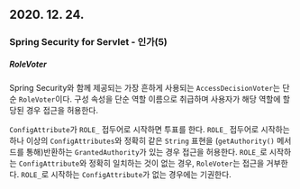## 2020. 12. 24.

### Spring Security for Servlet - 인가(5)

##### RoleVoter

Spring Security와 함께 제공되는 가장 흔하게 사용되는 `AccessDecisionVoter`는 단순 `RoleVoter`이다. 구성 속성을 단순 역할 이름으로 취급하며 사용자가 해당 역할에 할당된 경우 접근을 허용한다.

`ConfigAttribute`가 `ROLE_` 접두어로 시작하면 투표를 한다. `ROLE_` 접두어로 시작하는 하나 이상의 `ConfigAttributes`와 정확히 같은 `String` 표현을 (`getAuthority()` 메서드를 통해)반환하는 `GrantedAuthority`가 있는 경우 접근을 허용한다. `ROLE_`로 시작하는 `ConfigAttribute`와 정확히 일치하는 것이 없는 경우, `RoleVoter`는 접근을 거부한다. `ROLE_`로 시작하는 `ConfigAttribute`가 없는 경우에는 기권한다.